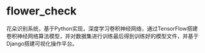 # flower_check
花朵识别系统，基于Python实现，深度学习卷积神经网络，通过TensorFlow搭建卷积神经网络算法模型，并对数据集进行训练最后得到训练好的模型文件，并基于Django搭建可视化操作平台。
